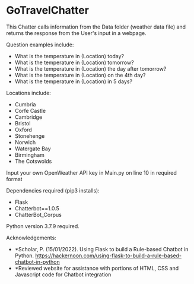 # GoTravelChatter

This Chatter calls information from the Data folder (weather data file) and returns the response from the User's input in a webpage.

Question examples include:

- What is the temperature in (Location) today?
- What is the temperature in (Location) tomorrow?
- What is the temperature in (Location) the day after tomorrow?
- What is the temperature in (Location) on the 4th day?
- What is the temperature in (Location) in 5 days?

Locations include:
- Cumbria
- Corfe Castle
- Cambridge
- Bristol
- Oxford
- Stonehenge
- Norwich
- Watergate Bay
- Birmingham
- The Cotswolds

Input your own OpenWeather API key in Main.py on line 10 in required format

Dependencies required (pip3 installs):
- Flask
- Chatterbot==1.0.5
- ChatterBot_Corpus

Python version 3.7.9 required.

Acknowledgements:
- *Scholar, P. (15/01/2022). Using Flask to build a Rule-based Chatbot in Python. https://hackernoon.com/using-flask-to-build-a-rule-based-chatbot-in-python 
- *Reviewed website for assistance with portions of HTML, CSS and Javascript code for Chatbot integration 
